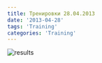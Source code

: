 ```yaml
---
title: Тренировки 28.04.2013
date: '2013-04-28'
tags: 'Training'
categories: 'Training'
---
```


![results](/assets/graphs/2013-04-28-workout.png)
